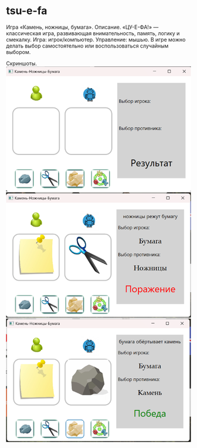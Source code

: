 # tsu-e-fa
Игра «Камень, ножницы, бумага».
Описание.
«ЦУ-Е-ФА!» — классическая игра, развивающая внимательность, память, логику и смекалку. 
Игра: игрок/компьютер. Управление: мышью.
В игре можно делать выбор самостоятельно или воспользоваться случайным выбором.

Скриншоты.
![alt text](image.png)
![alt text](image-1.png)
![alt text](image-2.png)